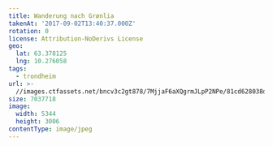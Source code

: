 ```yaml
---
title: Wanderung nach Grønlia
takenAt: '2017-09-02T13:40:37.000Z'
rotation: 0
license: Attribution-NoDerivs License
geo:
  lat: 63.378125
  lng: 10.276058
tags:
  - trondheim
url: >-
  //images.ctfassets.net/bncv3c2gt878/7MjjaF6aXQgrmJLpP2NPe/81cd628038d71f7b9a31ad37ad65c498/wanderung-nach-grnlia_36197649443_o
size: 7037718
image:
  width: 5344
  height: 3006
contentType: image/jpeg
---
```


